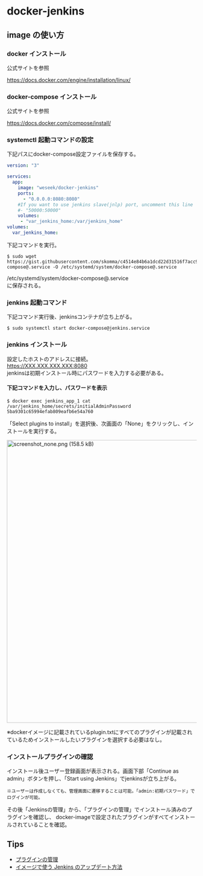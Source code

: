 # docker-jenkins

## image の使い方

### docker インストール
公式サイトを参照

https://docs.docker.com/engine/installation/linux/

### docker-compose インストール
公式サイトを参照

https://docs.docker.com/compose/install/

### systemctl 起動コマンドの設定

下記パスにdocker-compose設定ファイルを保存する。
```/etc/docker-compose/jenkins.yml
version: "3"

services:
  app:
    image: "weseek/docker-jenkins"
    ports:
      - "0.0.0.0:8080:8080"
    #If you want to use jenkins slave(jnlp) port, uncomment this line
    #- "50000:50000"
    volumes:
     - "var_jenkins_home:/var/jenkins_home"
volumes:
  var_jenkins_home:
```

下記コマンドを実行。
```
$ sudo wget https://gist.githubusercontent.com/skomma/c4514e84b6a1dcd22d31516f7acc9c2e/raw/da1e16ec4cfec91984b0d52305240bff1b57e259/docker-compose@.service -O /etc/systemd/system/docker-compose@.service
```

/etc/systemd/system/docker-compose@.service  
に保存される。

### jenkins 起動コマンド
下記コマンド実行後、jenkinsコンテナが立ち上がる。
```
$ sudo systemctl start docker-compose@jenkins.service
```

### jenkins インストール
設定したホストのアドレスに接続。  
https://XXX.XXX.XXX.XXX:8080  
jenkinsは初期インストール時にパスワードを入力する必要がある。

#### 下記コマンドを入力し、パスワードを表示
```
$ docker exec jenkins_app_1 cat /var/jenkins_home/secrets/initialAdminPassword
5ba9301c65994efab809eafb6e54a760
```
「Select plugins to install」を選択後、次画面の「None」をクリックし、インストールを実行する。

<img width="749.25" alt="screenshot_none.png (158.5 kB)" src="https://img.esa.io/uploads/production/attachments/5207/2017/02/22/17362/664bcc45-58a4-411d-ba6a-8618d9725497.png">

※dockerイメージに記載されているplugin.txtにすべてのプラグインが記載されているためインストールしたいプラグインを選択する必要はなし。

### インストールプラグインの確認

インストール後ユーザー登録画面が表示される。画面下部「Continue as admin」ボタンを押し、「Start using Jenkins」でjenkinsが立ち上がる。

`※ユーザーは作成しなくても、管理画面に遷移することは可能。「admin:初期パスワード」でログインが可能。`

その後「Jenkinsの管理」から、「プラグインの管理」でインストール済みのプラグインを確認し、
docker-imageで設定されたプラグインがすべてインストールされていることを確認。

## Tips
- [プラグインの管理](Plugin.md)
- [イメージで使う Jenkins のアップデート方法](Update.md)

